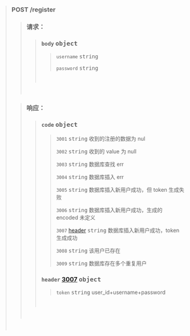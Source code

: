 #

> ### POST /register
>
> > ### 请求：
> >
> > > ### `body` <kbd>object</kbd>
> > >
> > > > `username` <kbd>string</kbd>
> > > >
> > > > `password` <kbd>string</kbd>
> > >
> > > <br>
> >
> > <br>
>
> > ### 响应：
> >
> > > ### `code` <kbd>object</kbd>
> > >
> > > > `3001` <kbd>string</kbd> 收到的注册的数据为 nul
> > > >
> > > > `3002` <kbd>string</kbd> 收到的 value 为 null
> > > >
> > > > `3003` <kbd>string</kbd> 数据库查找 err
> > > >
> > > > `3004` <kbd>string</kbd> 数据库插入 err
> > > >
> > > > `3005` <kbd>string</kbd> 数据库插入新用户成功，但 token 生成失败
> > > >
> > > > `3006` <kbd>string</kbd> 数据库插入新用户成功，生成的 encoded 未定义
> > > >
> > > > `3007` [header]() <kbd>string</kbd> 数据库插入新用户成功，token 生成成功
> > > >
> > > > `3008` <kbd>string</kbd> 该用户已存在
> > > >
> > > > `3009` <kbd>string</kbd> 数据库存在多个重复用户
> > >
> > > ### `header` [3007]() <kbd>object</kbd>
> > >
> > > > `token` <kbd>string</kbd> user_id+username+password
> > >
> > > <br>
> >
> > <br>
>
>  <br>
